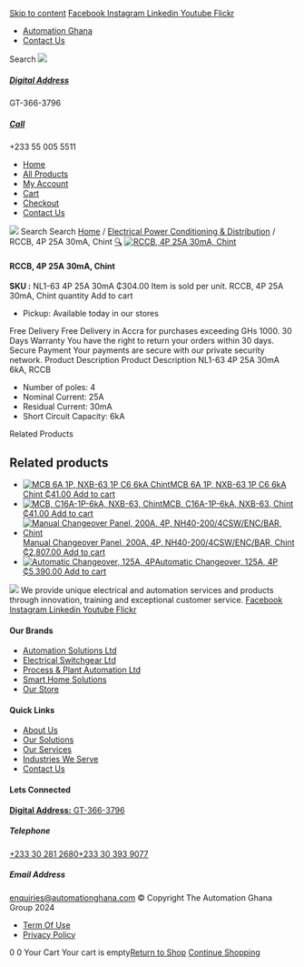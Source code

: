 [Skip to content](https://store.automationghana.com/product/rccb-nl1-63-4p-25a-30ma-chint/#content)
[ Facebook ](https://www.facebook.com/automationgh/) [ Instagram ](https://www.instagram.com/automationgh/) [ Linkedin ](https://www.linkedin.com/company/the-automation-ghana-limited/) [ Youtube ](https://www.youtube.com/channel/UCurrRDUSm5oIW39VXjn1u0w) [ Flickr ](https://www.flickr.com/photos/181794037@N07/)
  * [ Automation Ghana ](https://automationghana.com)
  * [ Contact Us ](https://store.automationghana.com/contact/)


Search
[ ![](https://store.automationghana.com/wp-content/uploads/2024/04/Website-TAGG-Logo-BLUE.png) ](https://store.automationghana.com/)
[ ](https://maps.app.goo.gl/m4xeaagWCNbLk4jM6)
#####  [ Digital Address ](https://maps.app.goo.gl/m4xeaagWCNbLk4jM6)
GT-366-3796 
[ ](tel:+233550055511)
#####  [ Call ](tel:+233550055511)
+233 55 005 5511 
  * [Home](https://store.automationghana.com/)
  * [All Products](https://store.automationghana.com/shop/)
  * [My Account](https://store.automationghana.com/my-account/)
  * [Cart](https://store.automationghana.com/cart/)
  * [Checkout](https://store.automationghana.com/checkout/)
  * [Contact Us](https://store.automationghana.com/contact/)


[![](https://store.automationghana.com/wp-content/uploads/2024/04/AutomationGhana_logo_white.png)](https://store.automationghana.com)
Search
Search
[Home](https://store.automationghana.com) / [Electrical Power Conditioning & Distribution](https://store.automationghana.com/product-category/electrical-power-distribution/) / RCCB, 4P 25A 30mA, Chint
[🔍](https://store.automationghana.com/product/rccb-nl1-63-4p-25a-30ma-chint/)
[![RCCB, 4P 25A 30mA, Chint](https://store.automationghana.com/wp-content/uploads/2020/04/ITEM-5.jpg)](https://store.automationghana.com/wp-content/uploads/2020/04/ITEM-5.jpg)
####  RCCB, 4P 25A 30mA, Chint 
**SKU :** NL1-63 4P 25A 30mA 
₵304.00
Item is sold per unit.
RCCB, 4P 25A 30mA, Chint quantity
Add to cart
  * Pickup: Available today in our stores


Free Delivery 
Free Delivery in Accra for purchases exceeding GHs 1000. 
30 Days Warranty 
You have the right to return your orders within 30 days. 
Secure Payment 
Your payments are secure with our private security network. 
Product Description
Product Description
NL1-63 4P 25A 30mA 6kA, RCCB 
  * Number of poles: 4
  * Nominal Current: 25A
  * Residual Current: 30mA
  * Short Circuit Capacity: 6kA


Related Products 
## Related products
  * [![MCB 6A 1P, NXB-63 1P C6 6kA Chint](https://store.automationghana.com/wp-content/uploads/2020/04/NXB-63-1P-C6-6KA-300x300.jpg)MCB 6A 1P, NXB-63 1P C6 6kA Chint ₵41.00 ](https://store.automationghana.com/product/mcb-nxb-63-1p-c6-6ka-chint/)
[Add to cart](https://store.automationghana.com/product/rccb-nl1-63-4p-25a-30ma-chint/?add-to-cart=1781)
  * [![MCB, C16A-1P-6kA, NXB-63, Chint](https://store.automationghana.com/wp-content/uploads/2020/04/NXB-63-C16-1P-300x300.jpg)MCB, C16A-1P-6kA, NXB-63, Chint ₵41.00 ](https://store.automationghana.com/product/mcb-nxb-63-1p-c16-6ka-chint/)
[Add to cart](https://store.automationghana.com/product/rccb-nl1-63-4p-25a-30ma-chint/?add-to-cart=1777)
  * [![Manual Changeover Panel, 200A, 4P, NH40-200/4CSW/ENC/BAR, Chint](https://store.automationghana.com/wp-content/uploads/2019/12/AUTOMATIC-TRANSFER-SWITCH-1-300x300.jpg)Manual Changeover Panel, 200A, 4P, NH40-200/4CSW/ENC/BAR, Chint ₵2,807.00 ](https://store.automationghana.com/product/manual-changeover-panel-nh40-200-4csw-enc-bar-chint/)
[Add to cart](https://store.automationghana.com/product/rccb-nl1-63-4p-25a-30ma-chint/?add-to-cart=1757)
  * [![Automatic Changeover, 125A, 4P](https://store.automationghana.com/wp-content/uploads/2020/04/automatic-changeover.jpg)Automatic Changeover, 125A, 4P ₵5,390.00 ](https://store.automationghana.com/product/automatic-changeover-nz7-125h-4-125a-chint/)
[Add to cart](https://store.automationghana.com/product/rccb-nl1-63-4p-25a-30ma-chint/?add-to-cart=1628)


![](https://store.automationghana.com/wp-content/uploads/2024/04/AutomationGhana_logo_white.png)
We provide unique electrical and automation services and products through innovation, training and exceptional customer service.
[ Facebook ](https://www.facebook.com/automationgh/) [ Instagram ](https://www.instagram.com/automationgh/) [ Linkedin ](https://www.linkedin.com/company/the-automation-ghana-limited/) [ Youtube ](https://www.youtube.com/channel/UCurrRDUSm5oIW39VXjn1u0w) [ Flickr ](https://www.flickr.com/photos/181794037@N07/)
#### Our Brands
  * [ Automation Solutions Ltd ](https://store.automationghana.com/product/rccb-nl1-63-4p-25a-30ma-chint/)
  * [ Electrical Switchgear Ltd ](https://store.automationghana.com/product/rccb-nl1-63-4p-25a-30ma-chint/)
  * [ Process & Plant Automation Ltd ](https://store.automationghana.com/product/rccb-nl1-63-4p-25a-30ma-chint/)
  * [ Smart Home Solutions ](https://store.automationghana.com/product/rccb-nl1-63-4p-25a-30ma-chint/)
  * [ Our Store ](https://store.automationghana.com/product/rccb-nl1-63-4p-25a-30ma-chint/)


#### Quick Links
  * [ About Us ](https://store.automationghana.com/product/rccb-nl1-63-4p-25a-30ma-chint/)
  * [ Our Solutions ](https://store.automationghana.com/product/rccb-nl1-63-4p-25a-30ma-chint/)
  * [ Our Services ](https://store.automationghana.com/product/rccb-nl1-63-4p-25a-30ma-chint/)
  * [ Industries We Serve ](https://store.automationghana.com/product/rccb-nl1-63-4p-25a-30ma-chint/)
  * [ Contact Us ](https://store.automationghana.com/product/rccb-nl1-63-4p-25a-30ma-chint/)


#### Lets Connected
[**Digital Address:** GT-366-3796](https://maps.app.goo.gl/m4xeaagWCNbLk4jM6)
#####  Telephone 
[ +233 30 281 2680](tel:+233302812680)[+233 30 393 9077](https://store.automationghana.com/product/rccb-nl1-63-4p-25a-30ma-chint/+233303939077)
#####  Email Address 
enquiries@automationghana.com 
© Copyright The Automation Ghana Group 2024
  * [ Term Of Use ](https://store.automationghana.com/product/rccb-nl1-63-4p-25a-30ma-chint/)
  * [ Privacy Policy ](https://store.automationghana.com/product/rccb-nl1-63-4p-25a-30ma-chint/)


0
0
Your Cart
Your cart is empty[Return to Shop](https://store.automationghana.com/shop/)
[Continue Shopping](https://store.automationghana.com/product/rccb-nl1-63-4p-25a-30ma-chint/)
